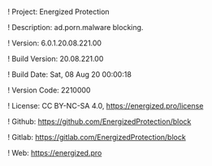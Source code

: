 ! Project: Energized Protection

! Description: ad.porn.malware blocking.

! Version: 6.0.1.20.08.221.00

! Build Version: 20.08.221.00

! Build Date: Sat, 08 Aug 20 00:00:18

! Version Code: 2210000

! License: CC BY-NC-SA 4.0, https://energized.pro/license

! Github: https://github.com/EnergizedProtection/block

! Gitlab: https://gitlab.com/EnergizedProtection/block


! Web: https://energized.pro
